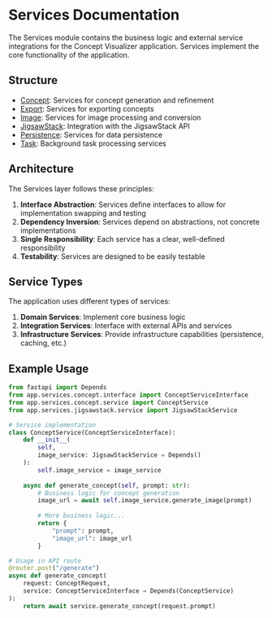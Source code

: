 # Services Documentation

The Services module contains the business logic and external service integrations for the Concept Visualizer application. Services implement the core functionality of the application.

## Structure

- [Concept](concept/README.md): Services for concept generation and refinement
- [Export](export/README.md): Services for exporting concepts
- [Image](image/README.md): Services for image processing and conversion
- [JigsawStack](jigsawstack/README.md): Integration with the JigsawStack API
- [Persistence](persistence/README.md): Services for data persistence
- [Task](task/README.md): Background task processing services

## Architecture

The Services layer follows these principles:

1. **Interface Abstraction**: Services define interfaces to allow for implementation swapping and testing
2. **Dependency Inversion**: Services depend on abstractions, not concrete implementations
3. **Single Responsibility**: Each service has a clear, well-defined responsibility
4. **Testability**: Services are designed to be easily testable

## Service Types

The application uses different types of services:

1. **Domain Services**: Implement core business logic
2. **Integration Services**: Interface with external APIs and services
3. **Infrastructure Services**: Provide infrastructure capabilities (persistence, caching, etc.)

## Example Usage

```python
from fastapi import Depends
from app.services.concept.interface import ConceptServiceInterface
from app.services.concept.service import ConceptService
from app.services.jigsawstack.service import JigsawStackService

# Service implementation
class ConceptService(ConceptServiceInterface):
    def __init__(
        self, 
        image_service: JigsawStackService = Depends()
    ):
        self.image_service = image_service
    
    async def generate_concept(self, prompt: str):
        # Business logic for concept generation
        image_url = await self.image_service.generate_image(prompt)
        
        # More business logic...
        return {
            "prompt": prompt,
            "image_url": image_url
        }

# Usage in API route
@router.post("/generate")
async def generate_concept(
    request: ConceptRequest,
    service: ConceptServiceInterface = Depends(ConceptService)
):
    return await service.generate_concept(request.prompt)
``` 